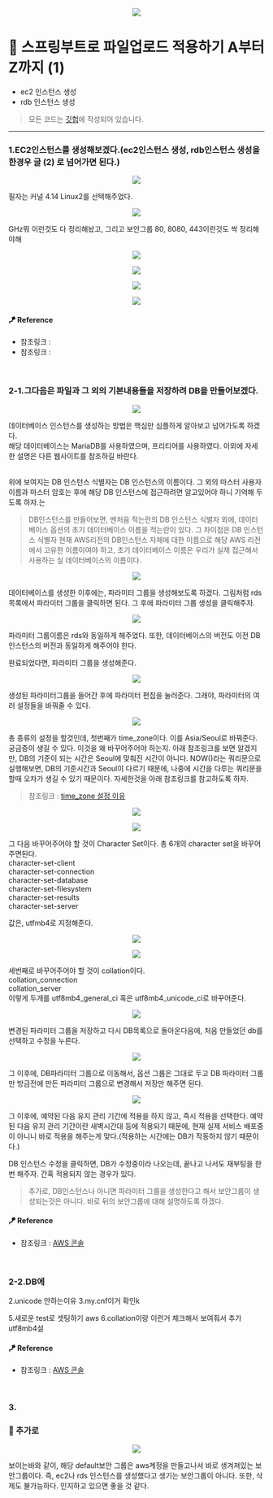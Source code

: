 <p align="center">
<img src="https://user-images.githubusercontent.com/59492312/148671233-623b59f6-6ec4-49f7-90a8-8ee1606a42c6.png">
</p>

# 📖 스프링부트로 파일업로드 적용하기 A부터 Z까지 (1)

* ec2 인스턴스 생성
* rdb 인스턴스 생성

> 모든 코드는 [깃헙](https://github.com/sooolog/dev-spring-springboot)에 작성되어 있습니다.
* * *



### 1.EC2인스턴스를 생성해보겠다.(ec2인스턴스 생성, rdb인스턴스 생성을 한경우 글 (2) 로 넘어가면 된다.)

<p align="center">
<img src="https://user-images.githubusercontent.com/59492312/148925274-36458791-639b-4f58-8f58-164633c9db28.png">
</p>

필자는 커널 4.14 Linux2를 선택해주었다.

<p align="center">
<img src="https://user-images.githubusercontent.com/59492312/148925256-89e2da07-4a62-4a40-987a-a2b87e477465.png">
</p>

GHz뭐 이런것도 다 정리해놨고, 그리고 보안그룹 80, 8080, 443이런것도 싹 정리해야해

<p align="center">
<img src="https://user-images.githubusercontent.com/59492312/148925270-4c0beacb-2e09-4892-8413-50833fb20930.png">
</p>



<p align="center">
<img src="https://user-images.githubusercontent.com/59492312/148925275-71987e2b-3568-4270-a0a5-6329b71fbfee.png">
</p>



<p align="center">
<img src="https://user-images.githubusercontent.com/59492312/148925280-2a95cf13-88fc-4fd7-b645-48473e5e53bf.png">
</p>



<p align="center">
<img src="https://user-images.githubusercontent.com/59492312/148925281-5fca576a-5d2b-4ab2-8075-d64dfe63c156.png">
</p>

#### 🪁 Reference
* 참조링크 : []()
* 참조링크 : []()

<br>



### 2-1.그다음은 파일과 그 외의 기본내용들을 저장하려 DB을 만들어보겠다.

<p align="center">
<img src="https://user-images.githubusercontent.com/59492312/148872538-9c24fbba-76a0-4e05-889a-2d10ce462fa2.png">
</p>

데이터베이스 인스턴스를 생성하는 방법은 핵심만 심플하게 알아보고 넘어가도록 하겠다.<br>
해당 데이터베이스는 MariaDB를 사용하였으며, 프리티어를 사용하였다. 이외에 자세한 설명은 다른 웹사이트를
참조하길 바란다.<br><br>

위에 보여지는 DB 인스턴스 식별자는 DB 인스턴스의 이름이다. 그 외의 마스터 사용자 이름과 마스터 암호는 후에
해당 DB 인스턴스에 접근하려면 알고있어야 하니 기억해 두도록 하자.는

> DB인스턴스를 만들어보면, 맨처음 적는란의 DB 인스턴스 식별자 외에, 데이터베이스 옵션의 초기 데이터베이스
> 이름을 적는란이 있다. 그 차이점은 DB 인스턴스 식별자 현재 AWS리전의 DB인스턴스 자체에 대한 이름으로 해당 AWS
> 리전에서 고유한 이름이여야 하고, 초기 데이터베이스 이름은 우리가 실제 접근해서 사용하는 실 데이터베이스의 이름이다.

<p align="center">
<img src="https://user-images.githubusercontent.com/59492312/147551855-1ec80def-5a7f-46b0-83c8-d2f3c715b9a2.png">
</p>

데이터베이스를 생성한 이후에는, 파라미터 그룹을 생성해보도록 하겠다. 그림처럼 rds목록에서 파라미터
그룹을 클릭하면 된다. 그 후에 파라미터 그룹 생성을 클릭해주자.

<p align="center">
<img src="https://user-images.githubusercontent.com/59492312/148872252-750e1d58-6530-47ed-8e72-df532aaaa0e5.png">
</p>

파라미터 그룹이름은 rds와 동일하게 해주었다. 또한, 데이터베이스의 버전도 이전 DB인스턴스의
버전과 동일하게 해주어야 한다. 

완료되었다면, 파라미터 그룹을 생성해준다.

<p align="center">
<img src="https://user-images.githubusercontent.com/59492312/148714048-b9a362ce-0788-4f88-bd1f-7308aafc319b.png">
</p>

생성된 파라미터그룹을 들어간 후에 파라미터 편집을 눌러준다. 그래야, 파라미터의 여러 설정들을 바꿔줄 수 있다.

<p align="center">
<img src="https://user-images.githubusercontent.com/59492312/148714054-82b57430-28ac-4fd6-b7ad-ed9eb7870914.png">
</p>

총  종류의 설정을 할것인데, 첫번째가 time_zone이다. 이를 Asia/Seoul로 바꿔준다.
궁금증이 생길 수 있다. 이것을 왜 바꾸어주어야 하는지. 아래 참조링크를 보면 알겠지만, DB의
기준이 되는 시간은 Seoul에 맞춰진 시간이 아니다. NOW()라는 쿼리문으로 실행해보면, DB의
기준시간과 Seoul이 다르기 때문에, 나중에 시간을 다루는 쿼리문을 할때 오차가 생길 수 있기 때문이다.
자세한것을 아래 참조링크를 참고하도록 하자.

> 참조링크 : [time_zone 설정 이유](https://programforlife.tistory.com/52)

<p align="center">
<img src="https://user-images.githubusercontent.com/59492312/148714115-8a7d0065-19f7-4c8c-b63e-995c9d99ac55.png">
</p>

<p align="center">
<img src="https://user-images.githubusercontent.com/59492312/148714130-15e92cd2-3006-49ca-a438-71c21ebd5961.png">
</p>

그 다음 바꾸어주어야 할 것이 Character Set이다. 총 6개의 character set을 바꾸어주면된다.     
character-set-client    
character-set-connection    
character-set-database     
character-set-filesystem    
character-set-results    
character-set-server    

값은, utfmb4로 지정해준다.

<p align="center">
<img src="https://user-images.githubusercontent.com/59492312/148714149-a4bc505d-9dde-4966-8b37-0bb4863246b6.png">
</p>
<p align="center">
<img src="https://user-images.githubusercontent.com/59492312/148714168-6bec70ec-a8f5-4347-9abe-876d523bb777.png">
</p>

세번째로 바꾸어주어야 할 것이 collation이다.         
collation_connection  
collation_server     
이렇게 두개를 utf8mb4_general_ci 혹은 utf8mb4_unicode_ci로 바꾸어준다.

<p align="center">
<img src="https://user-images.githubusercontent.com/59492312/148872257-67b7c3e4-196f-4632-a4b8-23b23fe4ff92.png">
</p>

변경된 파라미터 그룹을 저장하고 다시 DB목록으로 돌아온다음에, 처음 만들었던 db를 선택하고
수정을 누른다.

<p align="center">
<img src="https://user-images.githubusercontent.com/59492312/148872255-861c6a49-ad44-49fa-979a-47b097b2caba.png">
</p>

그 이후에, DB파라미터 그룹으로 이동해서, 옵션 그룹은 그대로 두고 DB 파라미터 그룹만
방금전에 만든 파라미터 그룹으로 변경해서 저장만 해주면 된다.

<p align="center">
<img src="https://user-images.githubusercontent.com/59492312/148714192-70727e83-0622-4df5-b71a-2c5ad02ea681.png">
</p>

그 이후에, 예약된 다음 유지 관리 기간에 적용을 하지 않고, 즉시 적용을 선택한다.
예약된 다음 유지 관리 기간이란 새벽시간대 등에 적용되기 때문에, 현재 실제 서비스 배포중이 아니니
바로 적용을 해주는게 맞다.(적용하는 시간에는 DB가 작동하지 않기 때문이다.)

DB 인스턴스 수정을 클릭하면, DB가 수정중이라 나오는데, 끝나고 나서도 재부팅을 한 번 해주자.
간혹 적용되지 않는 경우가 있다. 

> 추가로, DB인스턴스나 아니면 파라미터 그룹을 생성한다고 해서 보안그룹이 생성되는것은 아니다.
> 바로 뒤의 보안그룹에 대해 설명하도록 하겠다.

#### 🪁 Reference
* 참조링크 : [AWS 콘솔](https://console.aws.amazon.com/)

<br>



### 2-2.DB에 

2.unicode 안하는이유
3.my.cnf이거 확인k

5.새로운 test로 셋팅하기 aws
6.collation이랑 이런거 체크해서 보여줘서 추가 utf8mb4설

#### 🪁 Reference
* 참조링크 : [AWS 콘솔](https://console.aws.amazon.com/)

<br>



### 3.



### 🚀 추가로

<p align="center">
<img src="https://user-images.githubusercontent.com/59492312/148872254-e4b0946b-6017-4bcc-b12a-ca7a5bbc7243.png">
</p>

보이는바와 같이, 해당 default보안 그룹은 aws계정을 만들고나서 바로 생겨져있는
보안그룹이다. 즉, ec2나 rds 인스턴스를 생성했다고 생기는 보안그룹이 아니다. 또한, 삭제도
불가능하다. 인지하고 있으면 좋을 것 같다.